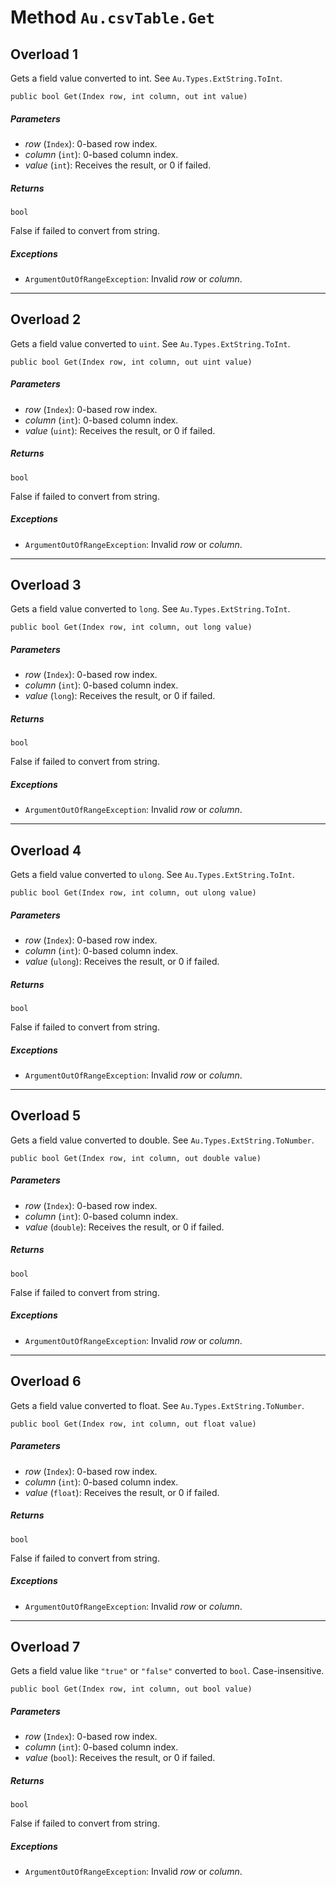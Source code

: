 # Method `Au.csvTable.Get`

## Overload 1

Gets a field value converted to int. See `Au.Types.ExtString.ToInt`.

```
public bool Get(Index row, int column, out int value)
```

##### Parameters

- *row*  (`Index`):
    0-based row index.
- *column*  (`int`):
    0-based column index.
- *value*  (`int`):
    Receives the result, or 0 if failed.

##### Returns

`bool`

False if failed to convert from string.

##### Exceptions

- `ArgumentOutOfRangeException`:
    Invalid *row* or *column*.

* * *

## Overload 2

Gets a field value converted to `uint`. See `Au.Types.ExtString.ToInt`.

```
public bool Get(Index row, int column, out uint value)
```

##### Parameters

- *row*  (`Index`):
    0-based row index.
- *column*  (`int`):
    0-based column index.
- *value*  (`uint`):
    Receives the result, or 0 if failed.

##### Returns

`bool`

False if failed to convert from string.

##### Exceptions

- `ArgumentOutOfRangeException`:
    Invalid *row* or *column*.

* * *

## Overload 3

Gets a field value converted to `long`. See `Au.Types.ExtString.ToInt`.

```
public bool Get(Index row, int column, out long value)
```

##### Parameters

- *row*  (`Index`):
    0-based row index.
- *column*  (`int`):
    0-based column index.
- *value*  (`long`):
    Receives the result, or 0 if failed.

##### Returns

`bool`

False if failed to convert from string.

##### Exceptions

- `ArgumentOutOfRangeException`:
    Invalid *row* or *column*.

* * *

## Overload 4

Gets a field value converted to `ulong`. See `Au.Types.ExtString.ToInt`.

```
public bool Get(Index row, int column, out ulong value)
```

##### Parameters

- *row*  (`Index`):
    0-based row index.
- *column*  (`int`):
    0-based column index.
- *value*  (`ulong`):
    Receives the result, or 0 if failed.

##### Returns

`bool`

False if failed to convert from string.

##### Exceptions

- `ArgumentOutOfRangeException`:
    Invalid *row* or *column*.

* * *

## Overload 5

Gets a field value converted to double. See `Au.Types.ExtString.ToNumber`.

```
public bool Get(Index row, int column, out double value)
```

##### Parameters

- *row*  (`Index`):
    0-based row index.
- *column*  (`int`):
    0-based column index.
- *value*  (`double`):
    Receives the result, or 0 if failed.

##### Returns

`bool`

False if failed to convert from string.

##### Exceptions

- `ArgumentOutOfRangeException`:
    Invalid *row* or *column*.

* * *

## Overload 6

Gets a field value converted to float. See `Au.Types.ExtString.ToNumber`.

```
public bool Get(Index row, int column, out float value)
```

##### Parameters

- *row*  (`Index`):
    0-based row index.
- *column*  (`int`):
    0-based column index.
- *value*  (`float`):
    Receives the result, or 0 if failed.

##### Returns

`bool`

False if failed to convert from string.

##### Exceptions

- `ArgumentOutOfRangeException`:
    Invalid *row* or *column*.

* * *

## Overload 7

Gets a field value like `"true"` or `"false"` converted to `bool`. Case-insensitive.

```
public bool Get(Index row, int column, out bool value)
```

##### Parameters

- *row*  (`Index`):
    0-based row index.
- *column*  (`int`):
    0-based column index.
- *value*  (`bool`):
    Receives the result, or 0 if failed.

##### Returns

`bool`

False if failed to convert from string.

##### Exceptions

- `ArgumentOutOfRangeException`:
    Invalid *row* or *column*.
